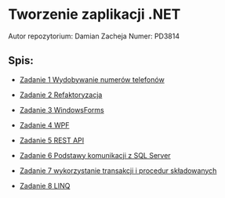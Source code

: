 # Tworzenie zaplikacji .NET 
Autor repozytorium: Damian Zacheja
Numer: PD3814
## Spis: 
- [Zadanie 1 Wydobywanie numerów telefonów](https://github.com/DZacheja/TAN_PAJAK_PD3814/blob/master/%C4%86wiczenie%201/1%20-%20Numer%20telefonu%20na%20stronie/Program.cs)

- [Zadanie 2 Refaktoryzacja](https://github.com/DZacheja/TAN_PAJAK_PD3814/blob/master/%C4%86wiczenie%202/LegacyApp/UserService.cs)

- [Zadanie 3 WindowsForms](https://github.com/DZacheja/TAN_PAJAK_PD3814/tree/master/%C4%86wiczenie%203/Dziekanat)

- [Zadanie 4 WPF](https://github.com/DZacheja/TAN_PAJAK_PD3814/tree/master/%C4%86wiczenie%204/WpfExample)

- [Zadanie 5 REST API](https://github.com/DZacheja/TAN_PAJAK_PD3814/blob/master/%C4%86wiczenie%205/StudentsAPI/Controllers/StudentsController.cs)

- [Zadanie 6 Podstawy komunikacji z SQL Server](https://github.com/DZacheja/TAN_PAJAK_PD3814/tree/master/%C4%86wiczenie%206/AnimalAPI)

- [Zadanie 7 wykorzystanie transakcji i procedur składowanych](https://github.com/DZacheja/TAN_PAJAK_PD3814/tree/master/%C4%86wiczenie%207/WarehouseAPI)

- [Zadanie 8 LINQ](https://github.com/DZacheja/TAN_PAJAK_PD3814/blob/master/%C4%86wiczenie%208/LinqCwiczenia2/LinqTutorials/LinqTasks.cs)
